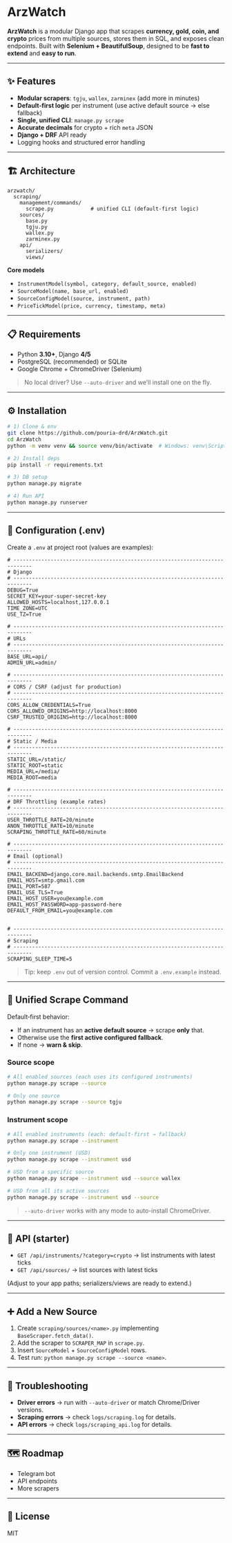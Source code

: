 # ArzWatch

**ArzWatch** is a modular Django app that scrapes **currency, gold, coin, and crypto** prices from multiple sources, stores them in SQL, and exposes clean endpoints. Built with **Selenium + BeautifulSoup**, designed to be **fast to extend** and **easy to run**.

---

## ✨ Features

-   **Modular scrapers**: `tgju`, `wallex`, `zarminex` (add more in minutes)
-   **Default‑first logic** per instrument (use active default source → else fallback)
-   **Single, unified CLI**: `manage.py scrape`
-   **Accurate decimals** for crypto + rich `meta` JSON
-   **Django + DRF** API ready
-   Logging hooks and structured error handling

---

## 🏗 Architecture

```
arzwatch/
  scraping/
    management/commands/
      scrape.py            # unified CLI (default‑first logic)
    sources/
      base.py
      tgju.py
      wallex.py
      zarminex.py
    api/
      serializers/
      views/
```

**Core models**

-   `InstrumentModel(symbol, category, default_source, enabled)`
-   `SourceModel(name, base_url, enabled)`
-   `SourceConfigModel(source, instrument, path)`
-   `PriceTickModel(price, currency, timestamp, meta)`

---

## 📋 Requirements

-   Python **3.10+**, Django **4/5**
-   PostgreSQL (recommended) or SQLite
-   Google Chrome + ChromeDriver (Selenium)

> No local driver? Use `--auto-driver` and we’ll install one on the fly.

---

## ⚙️ Installation

```bash
# 1) Clone & env
git clone https://github.com/pouria-drd/ArzWatch.git
cd ArzWatch
python -m venv venv && source venv/bin/activate  # Windows: venv\Scripts\activate

# 2) Install deps
pip install -r requirements.txt

# 3) DB setup
python manage.py migrate

# 4) Run API
python manage.py runserver
```

---

## 🔐 Configuration (.env)

Create a `.env` at project root (values are examples):

```env
# ----------------------------------------------------------------------------
# Django
# ----------------------------------------------------------------------------
DEBUG=True
SECRET_KEY=your-super-secret-key
ALLOWED_HOSTS=localhost,127.0.0.1
TIME_ZONE=UTC
USE_TZ=True

# ----------------------------------------------------------------------------
# URLs
# ----------------------------------------------------------------------------
BASE_URL=api/
ADMIN_URL=admin/

# ----------------------------------------------------------------------------
# CORS / CSRF (adjust for production)
# ----------------------------------------------------------------------------
CORS_ALLOW_CREDENTIALS=True
CORS_ALLOWED_ORIGINS=http://localhost:8000
CSRF_TRUSTED_ORIGINS=http://localhost:8000

# ----------------------------------------------------------------------------
# Static / Media
# ----------------------------------------------------------------------------
STATIC_URL=/static/
STATIC_ROOT=static
MEDIA_URL=/media/
MEDIA_ROOT=media

# ----------------------------------------------------------------------------
# DRF Throttling (example rates)
# ----------------------------------------------------------------------------
USER_THROTTLE_RATE=20/minute
ANON_THROTTLE_RATE=10/minute
SCRAPING_THROTTLE_RATE=60/minute

# ----------------------------------------------------------------------------
# Email (optional)
# ----------------------------------------------------------------------------
EMAIL_BACKEND=django.core.mail.backends.smtp.EmailBackend
EMAIL_HOST=smtp.gmail.com
EMAIL_PORT=587
EMAIL_USE_TLS=True
EMAIL_HOST_USER=you@example.com
EMAIL_HOST_PASSWORD=app-password-here
DEFAULT_FROM_EMAIL=you@example.com


# ----------------------------------------------------------------------------
# Scraping
# ----------------------------------------------------------------------------
SCRAPING_SLEEP_TIME=5
```

> Tip: keep `.env` out of version control. Commit a `.env.example` instead.

---

## 🧰 Unified Scrape Command

Default‑first behavior:

-   If an instrument has an **active default source** → scrape **only** that.
-   Otherwise use the **first active configured fallback**.
-   If none → **warn & skip**.

### Source scope

```bash
# All enabled sources (each uses its configured instruments)
python manage.py scrape --source

# Only one source
python manage.py scrape --source tgju
```

### Instrument scope

```bash
# All enabled instruments (each: default‑first → fallback)
python manage.py scrape --instrument

# Only one instrument (USD)
python manage.py scrape --instrument usd

# USD from a specific source
python manage.py scrape --instrument usd --source wallex

# USD from all its active sources
python manage.py scrape --instrument usd --source
```

> `--auto-driver` works with any mode to auto-install ChromeDriver.

---

## 📡 API (starter)

-   `GET /api/instruments/?category=crypto` → list instruments with latest ticks
-   `GET /api/sources/` → list sources with latest ticks

(Adjust to your app paths; serializers/views are ready to extend.)

---

## ➕ Add a New Source

1. Create `scraping/sources/<name>.py` implementing `BaseScraper.fetch_data()`.
2. Add the scraper to `SCRAPER_MAP` in `scrape.py`.
3. Insert `SourceModel` + `SourceConfigModel` rows.
4. Test run: `python manage.py scrape --source <name>`.

---

## 🧪 Troubleshooting

-   **Driver errors** → run with `--auto-driver` or match Chrome/Driver versions.
-   **Scraping errors** → check `logs/scraping.log` for details.
-   **API errors** → check `logs/scraping_api.log` for details.

---

## 🗺 Roadmap

-   Telegram bot
-   API endpoints
-   More scrapers

---

## 📜 License

MIT
